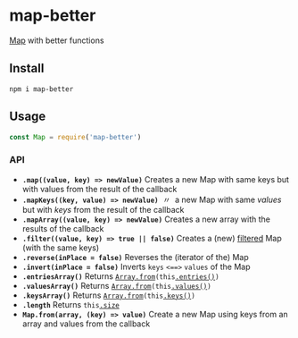 # map-better

[Map] with better functions

[Map]: https://developer.mozilla.org/en-US/docs/Web/JavaScript/Reference/Global_Objects/Map

## Install

```
npm i map-better
```

## Usage

```js
const Map = require('map-better')
```

### API


* **`.map((value, key) => newValue)`** Creates a new Map with same keys but with values from the result of the callback
* **`.mapKeys((key, value) => newValue)`**  〃  a new Map with same *values* but with *keys* from the result of the callback
* **`.mapArray((value, key) => newValue)`** Creates a new array with the results of the callback
* **`.filter((value, key) => true || false)`** Creates a (new) [filtered] Map (with the same keys)
* **`.reverse(inPlace = false)`** Reverses the (iterator of the) Map
* **`.invert(inPlace = false)`** Inverts `keys` `<==>` `values` of the Map
* **`.entriesArray()`** Returns <code>[Array.from]\(this[.entries()])</code>
* **`.valuesArray()`** Returns <code>[Array.from]\(this[.values()])</code>
* **`.keysArray()`** Returns <code>[Array.from]\(this[.keys()])</code>
* **`.length`** Returns <code>this[.size]</code>
* **`Map.from(array, (key) => value)`** Create a new Map using keys from an array and values from the callback

[filtered]: https://developer.mozilla.org/en-US/docs/Web/JavaScript/Reference/Global_Objects/Array/filter
[Array.from]: https://developer.mozilla.org/en-US/docs/Web/JavaScript/Reference/Global_Objects/Array/from
[.values()]: https://developer.mozilla.org/en-US/docs/Web/JavaScript/Reference/Global_Objects/Map/values
[.keys()]: https://developer.mozilla.org/en-US/docs/Web/JavaScript/Reference/Global_Objects/Map/keys
[.entries()]: https://developer.mozilla.org/en-US/docs/Web/JavaScript/Reference/Global_Objects/Map/entries
[.size]: https://developer.mozilla.org/en-US/docs/Web/JavaScript/Reference/Global_Objects/Map/size

